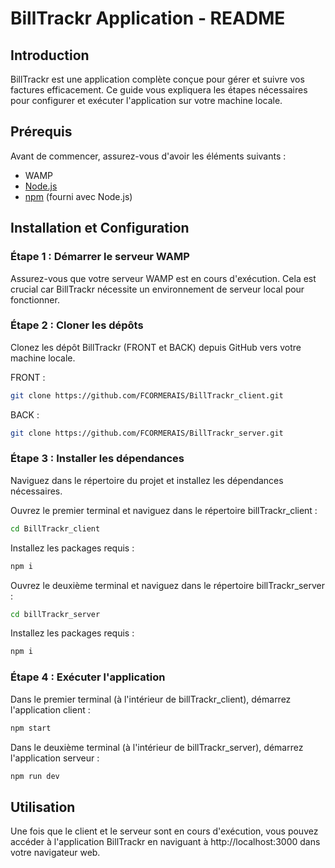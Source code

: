 # BillTrackr Application - README

## Introduction
BillTrackr est une application complète conçue pour gérer et suivre vos factures efficacement. Ce guide vous expliquera les étapes nécessaires pour configurer et exécuter l'application sur votre machine locale.

## Prérequis
Avant de commencer, assurez-vous d'avoir les éléments suivants :
- WAMP 
- [Node.js](https://nodejs.org/en/download/)
- [npm](https://www.npmjs.com/get-npm) (fourni avec Node.js)

## Installation et Configuration

### Étape 1 : Démarrer le serveur WAMP
Assurez-vous que votre serveur WAMP est en cours d'exécution. Cela est crucial car BillTrackr nécessite un environnement de serveur local pour fonctionner.

### Étape 2 : Cloner les dépôts
Clonez les dépôt BillTrackr (FRONT et BACK) depuis GitHub vers votre machine locale.

FRONT : 

```sh
git clone https://github.com/FCORMERAIS/BillTrackr_client.git
```

BACK : 

```sh
git clone https://github.com/FCORMERAIS/BillTrackr_server.git
```

### Étape 3 : Installer les dépendances

Naviguez dans le répertoire du projet et installez les dépendances nécessaires.

Ouvrez le premier terminal et naviguez dans le répertoire billTrackr_client :

```sh
cd BillTrackr_client
```

Installez les packages requis :

```sh
npm i
```

Ouvrez le deuxième terminal et naviguez dans le répertoire billTrackr_server :
```sh
cd billTrackr_server
```

Installez les packages requis :

```sh
npm i
```

### Étape 4 : Exécuter l'application

Dans le premier terminal (à l'intérieur de billTrackr_client), démarrez l'application client :

```sh
npm start
```

Dans le deuxième terminal (à l'intérieur de billTrackr_server), démarrez l'application serveur :


```sh
npm run dev
```

## Utilisation

Une fois que le client et le serveur sont en cours d'exécution, vous pouvez accéder à l'application BillTrackr en naviguant à http://localhost:3000 dans votre navigateur web.


